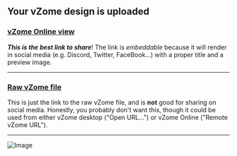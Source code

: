 ## Your vZome design is uploaded

### [vZome Online view][embed]

***This is the best link to share***!  The link is *embeddable* because it will render in social media (e.g. Discord, Twitter, FaceBook...) with a proper title and a preview image.

---

### [Raw vZome file][raw]

This is just the link to the raw vZome file, and is **not** good for
sharing on social media.
Honestly, you probably don't want this, though it could be used from either
vZome desktop ("Open URL...") or vZome Online ("Remote vZome URL").

---

![Image](<Grünbaum-Rigby-configuration.png>)


[embed]: <https://vzome.com/app/embed.py?url=https://raw.githubusercontent.com/vorth/vzome-sharing/main/2021/07/20/13-49-22-Gr%25C3%25BCnbaum-Rigby-configuration/Gr%C3%BCnbaum-Rigby-configuration.vZome>
[raw]: <https://raw.githubusercontent.com/vorth/vzome-sharing/main/2021/07/20/13-49-22-Gr%C3%BCnbaum-Rigby-configuration/Grünbaum-Rigby-configuration.vZome>
